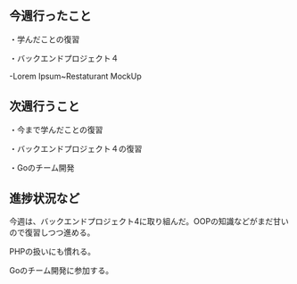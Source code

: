 ## 今週行ったこと

・学んだことの復習

・バックエンドプロジェクト４

-Lorem Ipsum~Restaturant MockUp


## 次週行うこと

・今まで学んだことの復習

・バックエンドプロジェクト４の復習

・Goのチーム開発

## 進捗状況など

今週は、バックエンドプロジェクト4に取り組んだ。OOPの知識などがまだ甘いので復習しつつ進める。

PHPの扱いにも慣れる。

Goのチーム開発に参加する。
